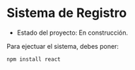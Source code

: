 <h1> Sistema de Registro</h1>

- Estado del proyecto: En construcción.

Para ejectuar el sistema, debes poner:

```npm install react``` <!Esta línea es solo didactica, no va a funcionar>

